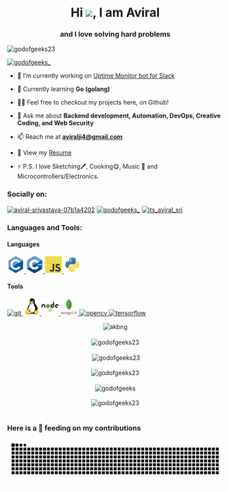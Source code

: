 <h1 align="center">Hi <img src="https://raw.githubusercontent.com/MartinHeinz/MartinHeinz/master/wave.gif" height="36px">, I am Aviral </h1>
<h3 align="center">and I love solving hard problems</h3>

<p align="left"> <img src="https://komarev.com/ghpvc/?username=godofgeeks23&label=Profile%20views&color=0e75b6&style=flat" alt="godofgeeks23" /> </p>

<p align="left"> <a href="https://twitter.com/godofgeeks_" target="blank"><img src="https://img.shields.io/twitter/follow/godofgeeks_?logo=twitter&style=for-the-badge" alt="godofgeeks_" /></a> </p>

- 🔭 I’m currently working on [Uptime Monitor bot for Slack](https://github.com/godofgeeks23/slack-uptime-monitor)

- 🧠 Currently learning **Go (golang)**

- 👨‍💻 Feel free to checkout my projects here, on Github! 

- 💬 Ask me about **Backend development, Automation, DevOps, Creative Coding, and Web Security**

- 📫 Reach me at **aviralji4@gmail.com**

- 📄 View my [Resume](https://drive.google.com/drive/folders/1vZfVwiT_n0awiL3UR6SBfC4t65uUFuh0?usp=sharing)

- ⚡ P.S. I love Sketching🖊️, Cooking😋, Music 🎵 and Microcontrollers/Electronics.

<h3 align="left">Socially on:</h3>
<p align="left">
<a href="https://linkedin.com/in/aviral-srivastava-07b1a4202" target="blank"><img align="center" src="https://raw.githubusercontent.com/rahuldkjain/github-profile-readme-generator/master/src/images/icons/Social/linked-in-alt.svg" alt="aviral-srivastava-07b1a4202" height="30" width="40" /></a>
<a href="https://twitter.com/godofgeeks_" target="blank"><img align="center" src="https://raw.githubusercontent.com/rahuldkjain/github-profile-readme-generator/master/src/images/icons/Social/twitter.svg" alt="godofgeeks_" height="30" width="40" /></a>
<a href="https://www.instagram.com/_godofgeeks/" target="blank"><img align="center" src="https://raw.githubusercontent.com/rahuldkjain/github-profile-readme-generator/master/src/images/icons/Social/instagram.svg" alt="its_aviral_sri" height="30" width="40" /></a>
<!-- <a href="https://dev.to/godofgeeks23" target="blank"><img align="center" src="https://raw.githubusercontent.com/rahuldkjain/github-profile-readme-generator/master/src/images/icons/Social/devto.svg" alt="godofgeeks23" height="30" width="40" /></a> -->
<!-- <a href="https://www.hackerrank.com/aviralji4" target="blank"><img align="center" src="https://raw.githubusercontent.com/rahuldkjain/github-profile-readme-generator/master/src/images/icons/Social/hackerrank.svg" alt="aviralji4" height="30" width="40" /></a> -->
<!-- <a href="https://www.leetcode.com/aviralsri" target="blank"><img align="center" src="https://raw.githubusercontent.com/rahuldkjain/github-profile-readme-generator/master/src/images/icons/Social/leet-code.svg" alt="aviralsri" height="30" width="40" /></a> -->
<!-- <a href="https://auth.geeksforgeeks.org/user/aviralsrivastava2" target="blank"><img align="center" src="https://raw.githubusercontent.com/rahuldkjain/github-profile-readme-generator/master/src/images/icons/Social/geeks-for-geeks.svg" alt="aviralsrivastava2" height="30" width="40" /></a> -->
</p>

<h3 align="left">Languages and Tools:</h3>

<p align="left">
    <h4 align="left">Languages</h3> 
        <a href="https://www.cprogramming.com/" target="_blank" rel="noreferrer"> <img src="https://raw.githubusercontent.com/devicons/devicon/master/icons/c/c-original.svg" alt="c" width="40" height="40"/> </a> 
        <a href="https://www.w3schools.com/cpp/" target="_blank" rel="noreferrer"> <img src="https://raw.githubusercontent.com/devicons/devicon/master/icons/cplusplus/cplusplus-original.svg" alt="cplusplus" width="40" height="40"/> </a> 
        <a href="https://developer.mozilla.org/en-US/docs/Web/JavaScript" target="_blank" rel="noreferrer"> <img src="https://raw.githubusercontent.com/devicons/devicon/master/icons/javascript/javascript-original.svg" alt="javascript" width="40" height="40"/> </a> 
        <a href="https://www.python.org" target="_blank" rel="noreferrer"> <img src="https://raw.githubusercontent.com/devicons/devicon/master/icons/python/python-original.svg" alt="python" width="40" height="40"/> </a> 
    <h4 align="left">Tools</h3> 
    <a href="https://git-scm.com/" target="_blank" rel="noreferrer"> <img src="https://www.vectorlogo.zone/logos/git-scm/git-scm-icon.svg" alt="git" width="40" height="40"/> </a> 
    <a href="https://www.linux.org/" target="_blank" rel="noreferrer"> <img src="https://raw.githubusercontent.com/devicons/devicon/master/icons/linux/linux-original.svg" alt="linux" width="40" height="40"/> </a> 
    <a href="https://nodejs.org" target="_blank" rel="noreferrer"> <img src="https://raw.githubusercontent.com/devicons/devicon/master/icons/nodejs/nodejs-original-wordmark.svg" alt="nodejs" width="40" height="40"/> </a> 
    <a href="https://www.mongodb.com/" target="_blank" rel="noreferrer"> <img src="https://raw.githubusercontent.com/devicons/devicon/master/icons/mongodb/mongodb-original-wordmark.svg" alt="mongodb" width="40" height="40"/> </a> 
    <a href="https://opencv.org/" target="_blank" rel="noreferrer"> <img src="https://www.vectorlogo.zone/logos/opencv/opencv-icon.svg" alt="opencv" width="40" height="40"/> </a> 
    <a href="https://www.tensorflow.org" target="_blank" rel="noreferrer"> <img src="https://www.vectorlogo.zone/logos/tensorflow/tensorflow-icon.svg" alt="tensorflow" width="40" height="40"/> </a> 
</p>
<div align="center"><img height="180em" src="https://github-profile-summary-cards.vercel.app/api/cards/profile-details?username=godofgeeks23&theme=dracula" alt="akbng" align = "center"/></div>
<br>
<div align="center"><img align="center" src="https://github-readme-stats.vercel.app/api/top-langs?username=godofgeeks23&show_icons=true&locale=en&layout=compact" alt="godofgeeks23" /></div>
<br>
<div align="center">&nbsp;<img align="center" src="https://github-readme-stats.vercel.app/api?username=godofgeeks23&show_icons=true&locale=en" alt="godofgeeks23" /></div>
<br/>  
<div align="center">
    <img align="center" src="https://github-readme-streak-stats.herokuapp.com/?user=godofgeeks23&" alt="godofgeeks23" />
<!--     [![GitHub Streak](https://streak-stats.demolab.com/?user=godofgeeks23&theme=dark)](https://git.io/streak-stats) -->
</div>
<br/>  
<div align="center"><img align="center" src="https://github-readme-activity-graph.vercel.app/graph?username=godofgeeks23&theme=react-dark" alt="godofgeeks" /></div>
<br />
<div align="center"><img src="https://github-profile-trophy.vercel.app/?username=godofgeeks23&margin-w=5&theme=dracula" alt="godofgeeks23" /></div>
<br />
<h3 align="left">Here is a 🐍 feeding on my contributions</h3>

![snake gif](https://github.com/godofgeeks23/godofgeeks23/blob/output/github-contribution-grid-snake.svg)
